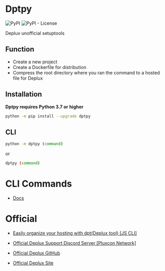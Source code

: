 # Dptpy
![PyPI](https://img.shields.io/pypi/v/dptpy?logo=pypi)
![PyPI - License](https://img.shields.io/pypi/l/dptpy)

Deplux unofficial setuptools


## Function

* Create a new project
* Create a Dockerfile for distribution
* Compress the root directory where you ran the command to a hosted file for Deplux


## Installation

**Dptpy requires Python 3.7 or higher**

```sh
python -m pip install --upgrade dptpy
```

## CLI

```sh
python -m dptpy (command)
```
or
```sh
dptpy (command)
```
# CLI Commands
+ [Docs]()

# Official 
+ [Easily organize your hosting with dpt(Deplux tool) [JS CLI]](https://github.com/Deplux/dpt)

+ [Official Deplux Support Discord Server [Pluxcon Network]](https://discord.com/invite/U9tWY8T5Y3)

+ [Official Deplux GitHub](https://github.com/Deplux)

+ [Official Deplux Site](https://deplux.io/)




